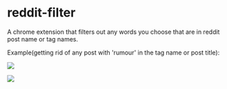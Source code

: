 # reddit-filter

A chrome extension that filters out any words you choose that are in reddit post name or tag names.

Example(getting rid of any post with 'rumour' in the tag name or post title):

![](https://cdn.glitch.global/4be6c257-8b85-4358-9143-36cf8be89f98/filter.PNG?v=1650956162070)

![](https://cdn.glitch.global/4be6c257-8b85-4358-9143-36cf8be89f98/filtered.PNG?v=1650956162143)
